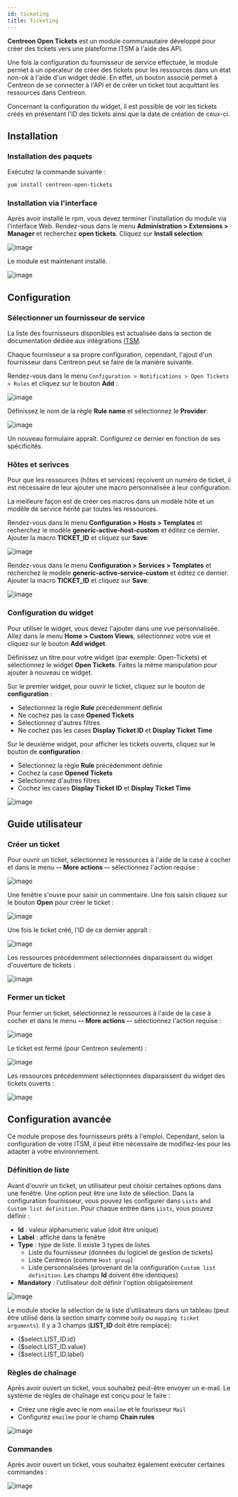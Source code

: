 ```yaml
---
id: ticketing
title: Ticketing
---
```


**Centreon Open Tickets** est un module communautaire développé pour créer des tickets vers une plateforme ITSM à
l'aide des API.

Une fois la configuration du fournisseur de service effectuée, le module permet à un opérateur de créer des tickets
pour les ressources dans un état non-ok à l'aide d'un widget dédié. En effet, un bouton associé permet à Centreon de se
connecter à l'API et de créer un ticket tout acquittant les ressources dans Centreon.

Concernant la configuration du widget, il est possible de voir les tickets créés en présentant l'ID des tickets ainsi
que la date de création de ceux-ci.

## Installation

### Installation des paquets

Exécutez la commande suivante :

```Bash
yum install centreon-open-tickets
```

### Installation via l'interface

Après avoir installé le rpm, vous devez terminer l'installation du module via l'interface Web. Rendez-vous dans le menu
**Administration \> Extensions \> Manager** et recherchez **open tickets**. Cliquez sur **Install selection**:

![image](../assets/alerts/open_tickets_install_01.png)

Le module est maintenant installé.

![image](../assets/alerts/open_tickets_install_02.png)

## Configuration

### Sélectionner un fournisseur de service

La liste des fournisseurs disponibles est actualisée dans la section de documentation
dédiée aux intégrations [ITSM](../integrations/itsm/itsm-overview).

Chaque fournisseur a sa propre configuration, cependant, l'ajout d'un
fournisseur dans Centreon peut se faire de la manière suivante.

Rendez-vous dans le menu
`Configuration > Notifications > Open Tickets > Rules` et cliquez sur le
bouton **Add** :

![image](../assets/alerts/open_tickets_add_provider_01.png)

Définissez le nom de la règle **Rule name** et sélectionnez le **Provider**:

![image](../assets/alerts/open_tickets_add_provider_02.png)

Un nouveau formulaire appraît. Configurez ce dernier en fonction de ses spécificités.

### Hôtes et serivces

Pour que les ressources (hôtes et services) reçoivent un numéro de ticket, il est nécessaire de leur ajouter une macro
personnalisée à leur configuration.

La meilleure façon est de créer ces macros dans un modèle hôte et un modèle de service hérité par toutes les ressources.

Rendez-vous dans le menu **Configuration > Hosts > Templates** et recherchez le modèle **generic-active-host-custom** et
éditez ce dernier. Ajouter la macro **TICKET_ID** et cliquez sur **Save**:

![image](../assets/alerts/open_tickets_macro.png)

Rendez-vous dans le menu **Configuration > Services > Templates** et recherchez le modèle **generic-active-service-custom** et
éditez ce dernier. Ajouter la macro **TICKET_ID** et cliquez sur **Save**:

![image](../assets/alerts/open_tickets_macro.png)

### Configuration du widget

Pour utiliser le widget, vous devez l'ajouter dans une vue personnalisée. Allez dans le menu **Home > Custom Views**,
sélectionnez votre vue et cliquez sur le bouton **Add widget**.

Définissez un titre pour votre widget (par exemple: Open-Tickets) et sélectionnez le widget **Open Tickets**. Faites
la même manipulation pour ajouter à nouveau ce widget.

Sur le premier widget, pour ouvrir le ticket, cliquez sur le bouton de **configuration** :

* Sélectionnez la règle **Rule** précédemment définie
* Ne cochez pas la case **Opened Tickets**
* Sélectionnez d'autres filtres
* Ne cochez pas les cases **Display Ticket ID** et **Display Ticket Time**

Sur le deuxième widget, pour afficher les tickets ouverts, cliquez sur le bouton de **configuration** :

* Sélectionnez la règle **Rule** précédemment définie
* Cochez la case **Opened Tickets**
* Sélectionnez d'autres filtres
* Cochez les cases **Display Ticket ID** et **Display Ticket Time**

![image](../assets/alerts/open_tickets_add_widget.png)

## Guide utilisateur

### Créer un ticket

Pour ouvrir un ticket, sélectionnez le ressources à l'aide de la case à cocher et dans le menu
**-- More actions --** sélectionnez l'action requise :

![image](../assets/alerts/open_ticket_add_01.png)

Une fenêtre s'ouvre pour saisir un commentaire. Une fois saisin cliquez sur le bouton **Open** pour créer le ticket :

![image](../assets/alerts/open_ticket_add_02.png)

Une fois le ticket créé, l'ID de ce dernier appraît :

![image](../assets/alerts/open_ticket_add_03.png)

Les ressources précédemment sélectionnées disparaissent du widget d'ouverture de tickets :

![image](../assets/alerts/open_ticket_add_04.png)

### Fermer un ticket

Pour fermer un ticket, sélectionnez le ressources à l'aide de la case à cocher et dans le menu
**-- More actions --** sélectionnez l'action requise :

![image](../assets/alerts/open_ticket_close_ticket_01.png)

Le ticket est fermé (pour Centreon seulement) :

![image](../assets/alerts/open_ticket_close_ticket_02.png)

Les ressources précédemment sélectionnées disparaissent du widget des tickets ouverts :

![image](../assets/alerts/open_ticket_close_ticket_03.png)

## Configuration avancée

Ce module propose des fournisseurs prêts à l'emploi. Cependant, selon la configuration de votre ITSM, il peut être
nécessaire de modifiez-les pour les adapter à votre environnement.

### Définition de liste

Avant d'ouvrir un ticket, un utilisateur peut choisir certaines options dans une fenêtre. Une option peut être une
liste de sélection. Dans la configuration fournisseur, vous pouvez les configurer dans ``Lists`` and
``Custom list definition``. Pour chaque entrée dans ``Lists``, vous pouvez définir :

* **Id** : valeur alphanumeric value (doit être unique)
* **Label** : affiché dans la fenêtre
* **Type** : type de liste. Il existe 3 types de listes
  * Liste du fournisseur (données du logiciel de gestion de tickets)
  * Liste Centreon (comme ``Host group``)
  * Liste personnalisées (provenant de la configuration ``Custom list definition``. Les champs **Id** doivent être
    identiques)
* **Mandatory** : l'utilisateur doit définir l'option obligatoirement

![image](../assets/alerts/open_ticket_advanced_list_01.png)

Le module stocke la sélection de la liste d'utilisateurs dans un tableau (peut être utilisé dans la section smarty
comme ``body`` ou ``mapping ticket arguments``). Il y a 3 champs (**LIST_ID** doit être remplacé):

* {$select.LIST_ID.id}
* {$select.LIST_ID.value}
* {$select.LIST_ID.label}

### Règles de chaînage

Après avoir ouvert un ticket, vous souhaitez peut-être envoyer un e-mail. Le système de règles de chaînage est conçu
pour le faire :

* Créez une règle avec le nom ``emailme`` et le fourisseur ``Mail``
* Configurez ``emailme`` pour le champ **Chain rules**

![image](../assets/alerts/open_ticket_advanced_chain_01.png)

### Commandes

Après avoir ouvert un ticket, vous souhaitez également exécuter certaines commandes :

![image](../assets/alerts/open_ticket_advanced_cmd_01.png)

